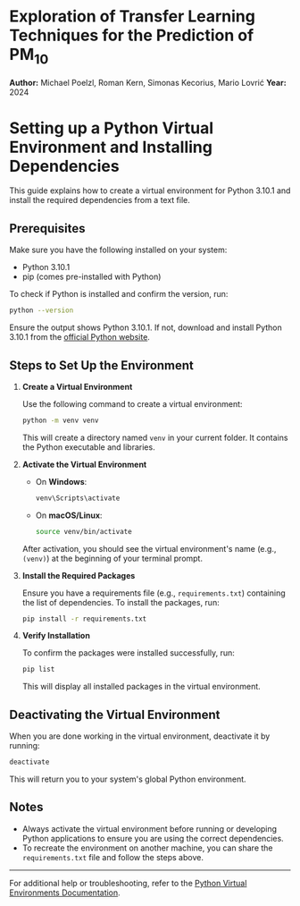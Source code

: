 # Exploration of Transfer Learning Techniques for the Prediction of PM<sub>10</sub>


**Author:** Michael Poelzl, Roman Kern, Simonas Kecorius, Mario Lovrić 
**Year:** 2024


# Setting up a Python Virtual Environment and Installing Dependencies

This guide explains how to create a virtual environment for Python 3.10.1 and install the required dependencies from a text file.

## Prerequisites

Make sure you have the following installed on your system:

- Python 3.10.1
- pip (comes pre-installed with Python)

To check if Python is installed and confirm the version, run:

```bash
python --version
```

Ensure the output shows Python 3.10.1. If not, download and install Python 3.10.1 from the [official Python website](https://www.python.org/).

## Steps to Set Up the Environment

1. **Create a Virtual Environment**

   Use the following command to create a virtual environment:

   ```bash
   python -m venv venv
   ```

   This will create a directory named `venv` in your current folder. It contains the Python executable and libraries.

2. **Activate the Virtual Environment**

   - On **Windows**:

     ```bash
     venv\Scripts\activate
     ```

   - On **macOS/Linux**:

     ```bash
     source venv/bin/activate
     ```

   After activation, you should see the virtual environment's name (e.g., `(venv)`) at the beginning of your terminal prompt.

3. **Install the Required Packages**

   Ensure you have a requirements file (e.g., `requirements.txt`) containing the list of dependencies. To install the packages, run:

   ```bash
   pip install -r requirements.txt
   ```

4. **Verify Installation**

   To confirm the packages were installed successfully, run:

   ```bash
   pip list
   ```

   This will display all installed packages in the virtual environment.

## Deactivating the Virtual Environment

When you are done working in the virtual environment, deactivate it by running:

```bash
deactivate
```

This will return you to your system's global Python environment.

## Notes

- Always activate the virtual environment before running or developing Python applications to ensure you are using the correct dependencies.
- To recreate the environment on another machine, you can share the `requirements.txt` file and follow the steps above.

---

For additional help or troubleshooting, refer to the [Python Virtual Environments Documentation](https://docs.python.org/3/library/venv.html).

